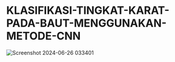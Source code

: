 # KLASIFIKASI-TINGKAT-KARAT-PADA-BAUT-MENGGUNAKAN-METODE-CNN
![Screenshot 2024-06-26 033401](https://github.com/user-attachments/assets/75ea8820-99db-48e1-aace-25dbd50b6496)
